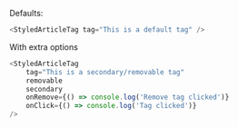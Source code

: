 Defaults:

```js
<StyledArticleTag tag="This is a default tag" />
```

With extra options

```js
<StyledArticleTag
    tag="This is a secondary/removable tag"
    removable
    secondary
    onRemove={() => console.log('Remove tag clicked')}
    onClick={() => console.log('Tag clicked')}
/>
```
